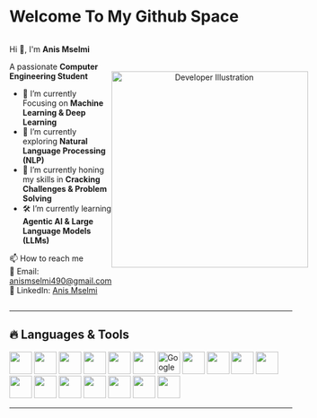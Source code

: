 # Welcome To My Github Space  

<div style="display: flex; align-items: center; justify-content: space-between;">

<div style="flex: 1;">

Hi 👋, I'm **Anis Mselmi**  

A passionate **Computer Engineering Student**  

- 🤖 I’m currently Focusing on **Machine Learning & Deep Learning**  
- 🧠 I’m currently exploring **Natural Language Processing (NLP)**  
- 🌌 I’m currently honing my skills in **Cracking Challenges & Problem Solving**    
- 🛠️ I’m currently learning **Agentic AI & Large Language Models (LLMs)**  


📫 How to reach me  
📧 Email: [anismselmi490@gmail.com](mailto:anismselmi490@gmail.com)  
🔗 LinkedIn: [Anis Mselmi](https://www.linkedin.com/in/anis-mselmi-441b39326/)  

</div>

<div style="flex: 1; text-align: center;">
  <img src="https://cdn.dribbble.com/users/1162077/screenshots/3848914/programmer.gif" alt="Developer Illustration" width="350"/>
</div>

</div>

---

## 🔥 Languages & Tools  

<p>  
  <img src="https://cdn.jsdelivr.net/gh/devicons/devicon/icons/python/python-original.svg" width="40"/>  
  <img src="https://cdn.jsdelivr.net/gh/devicons/devicon/icons/cplusplus/cplusplus-original.svg" width="40"/>  
  <img src="https://cdn.jsdelivr.net/gh/devicons/devicon/icons/java/java-original.svg" width="40"/>  
  <img src="https://cdn.jsdelivr.net/gh/devicons/devicon/icons/html5/html5-original.svg" width="40"/>  
  <img src="https://cdn.jsdelivr.net/gh/devicons/devicon/icons/css3/css3-original.svg" width="40"/>  
  <img src="https://cdn.jsdelivr.net/gh/devicons/devicon/icons/tensorflow/tensorflow-original.svg" width="40"/>  
  <img src="https://colab.research.google.com/img/colab_favicon_256px.png" alt="Google Colab" width="40"/>  
  <img src="https://cdn.jsdelivr.net/gh/devicons/devicon/icons/jupyter/jupyter-original.svg" width="40"/>  
  <img src="https://cdn.jsdelivr.net/gh/devicons/devicon/icons/pytorch/pytorch-original.svg" width="40"/>  
  <img src="https://cdn.jsdelivr.net/gh/devicons/devicon/icons/keras/keras-original.svg" width="40"/>  
  <img src="https://cdn.jsdelivr.net/gh/devicons/devicon/icons/pandas/pandas-original.svg" width="40"/>  
  <img src="https://cdn.jsdelivr.net/gh/devicons/devicon/icons/numpy/numpy-original.svg" width="40"/>  
  <img src="https://cdn.jsdelivr.net/gh/devicons/devicon/icons/vscode/vscode-original.svg" width="40"/>  
  <img src="https://cdn.jsdelivr.net/gh/devicons/devicon/icons/git/git-original.svg" width="40"/>  
  <img src="https://cdn.jsdelivr.net/gh/devicons/devicon/icons/linux/linux-original.svg" width="40"/>  
  <img src="https://cdn.jsdelivr.net/gh/devicons/devicon/icons/visualstudio/visualstudio-plain.svg" width="40"/>  
  <img src="https://cdn.jsdelivr.net/gh/devicons/devicon/icons/jenkins/jenkins-original.svg" width="40"/>  
  <img src="https://cdn.jsdelivr.net/gh/devicons/devicon/icons/canva/canva-original.svg" width="40"/>    
</p>  

---
